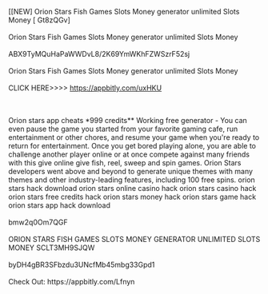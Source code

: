 [[NEW] Orion Stars Fish Games Slots Money generator unlimited Slots Money [ Gt8zQGv]
<br>
<br>Orion Stars Fish Games Slots Money generator unlimited Slots Money
<br>
<br>ABX9TyMQuHaPaWWDvL8/2K69YmWKhFZWSzrF52sj
<br>
<br>Orion Stars Fish Games Slots Money generator unlimited Slots Money
<br>
<br>CLICK HERE>>>> https://appbitly.com/uxHKU

<br>
<br>Orion stars app cheats *999 credits** Working free generator - You can even pause the game you started from your favorite gaming cafe, run entertainment or other chores, and resume your game when you're ready to return for entertainment. Once you get bored playing alone, you are able to challenge another player online or at once compete against many friends with this give online give fish, reel, sweep and spin games. Orion Stars developers went above and beyond to generate unique themes with many themes and other industry-leading features, including 100 free spins. orion stars hack download orion stars online casino hack orion stars casino hack orion stars free credits hack orion stars money hack orion stars game hack orion stars app hack download
<br>
<br>bmw2q0Om7QGF
<br>
<br>ORION STARS FISH GAMES SLOTS MONEY GENERATOR UNLIMITED SLOTS MONEY SCLT3MH9SJQW
<br>
<br>byDH4gBR3SFbzdu3UNcfMb45mbg33Gpd1
<br>
<br>Check Out: https://appbitly.com/Lfnyn
<br>

